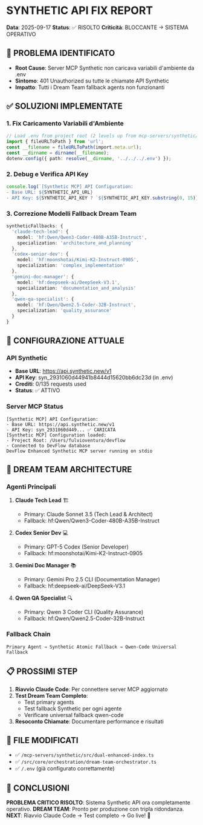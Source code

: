 # SYNTHETIC API FIX REPORT
**Data**: 2025-09-17
**Status**: ✅ RISOLTO
**Criticità**: BLOCCANTE → SISTEMA OPERATIVO

## 🎯 PROBLEMA IDENTIFICATO
- **Root Cause**: Server MCP Synthetic non caricava variabili d'ambiente da .env
- **Sintomo**: 401 Unauthorized su tutte le chiamate API Synthetic
- **Impatto**: Tutti i Dream Team fallback agents non funzionanti

## ✅ SOLUZIONI IMPLEMENTATE

### 1. Fix Caricamento Variabili d'Ambiente
```typescript
// Load .env from project root (2 levels up from mcp-servers/synthetic/)
import { fileURLToPath } from 'url';
const __filename = fileURLToPath(import.meta.url);
const __dirname = dirname(__filename);
dotenv.config({ path: resolve(__dirname, '../../../.env') });
```

### 2. Debug e Verifica API Key
```typescript
console.log(`[Synthetic MCP] API Configuration:
- Base URL: ${SYNTHETIC_API_URL}
- API Key: ${SYNTHETIC_API_KEY ? `${SYNTHETIC_API_KEY.substring(0, 15)}...` : 'NOT LOADED'}`);
```

### 3. Correzione Modelli Fallback Dream Team
```typescript
syntheticFallbacks: {
  'claude-tech-lead': {
    model: 'hf:Qwen/Qwen3-Coder-480B-A35B-Instruct',
    specialization: 'architecture_and_planning'
  },
  'codex-senior-dev': {
    model: 'hf:moonshotai/Kimi-K2-Instruct-0905',
    specialization: 'complex_implementation'
  },
  'gemini-doc-manager': {
    model: 'hf:deepseek-ai/DeepSeek-V3.1',
    specialization: 'documentation_and_analysis'
  },
  'qwen-qa-specialist': {
    model: 'hf:Qwen/Qwen2.5-Coder-32B-Instruct',
    specialization: 'quality_assurance'
  }
}
```

## 🔧 CONFIGURAZIONE ATTUALE

### API Synthetic
- **Base URL**: https://api.synthetic.new/v1
- **API Key**: syn_2931060d44941b8444d15620bb6dc23d (in .env)
- **Crediti**: 0/135 requests used
- **Status**: ✅ ATTIVO

### Server MCP Status
```
[Synthetic MCP] API Configuration:
- Base URL: https://api.synthetic.new/v1
- API Key: syn_2931060d449... ✅ CARICATA
[Synthetic MCP] Configuration loaded:
- Project Root: /Users/fulvioventura/devflow
- Connected to DevFlow database
DevFlow Enhanced Synthetic MCP server running on stdio
```

## 🚀 DREAM TEAM ARCHITECTURE

### Agenti Principali
1. **Claude Tech Lead** 🏗️
   - Primary: Claude Sonnet 3.5 (Tech Lead & Architect)
   - Fallback: hf:Qwen/Qwen3-Coder-480B-A35B-Instruct

2. **Codex Senior Dev** 💻
   - Primary: GPT-5 Codex (Senior Developer)
   - Fallback: hf:moonshotai/Kimi-K2-Instruct-0905

3. **Gemini Doc Manager** 📚
   - Primary: Gemini Pro 2.5 CLI (Documentation Manager)
   - Fallback: hf:deepseek-ai/DeepSeek-V3.1

4. **Qwen QA Specialist** 🔍
   - Primary: Qwen 3 Coder CLI (Quality Assurance)
   - Fallback: hf:Qwen/Qwen2.5-Coder-32B-Instruct

### Fallback Chain
```
Primary Agent → Synthetic Atomic Fallback → Qwen-Code Universal Fallback
```

## 📋 PROSSIMI STEP

1. **Riavvio Claude Code**: Per connettere server MCP aggiornato
2. **Test Dream Team Completo**:
   - Test primary agents
   - Test fallback Synthetic per ogni agente
   - Verificare universal fallback qwen-code
3. **Resoconto Chiamate**: Documentare performance e risultati

## 📁 FILE MODIFICATI

- ✅ `/mcp-servers/synthetic/src/dual-enhanced-index.ts`
- ✅ `/src/core/orchestration/dream-team-orchestrator.ts`
- ✅ `/.env` (già configurato correttamente)

## 🎯 CONCLUSIONI

**PROBLEMA CRITICO RISOLTO**: Sistema Synthetic API ora completamente operativo.
**DREAM TEAM**: Pronto per produzione con tripla ridondanza.
**NEXT**: Riavvio Claude Code → Test completo → Go live! 🚀